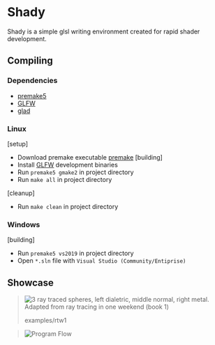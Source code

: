 
# Shady
Shady is a simple glsl writing environment created for rapid shader development.

## Compiling
### Dependencies
- [premake5](https://premake.github.io/)
- [GLFW](glfw.org)
- [glad](https://glad.dav1d.de/)

### Linux
[setup]
- Download premake executable [premake](https://premake.github.io/download/)
[building]
- Install [GLFW](glfw.org) development binaries
- Run `premake5 gmake2` in project directory
- Run `make all` in project directory

[cleanup]
- Run `make clean` in project directory

### Windows
[building]
- Run `premake5 vs2019` in project directory
- Open `*.sln` file with `Visual Studio (Community/Entiprise)`
<!-- - Weep -->


## Showcase
> ![3 ray traced spheres, left dialetric, middle normal, right metal. Adapted from ray tracing in one weekend (book 1)](images/rtweekend_1.gif)
> 
> examples/rtw1

> ![Program Flow](images/v0.1.gif)
